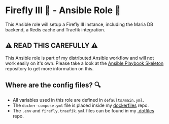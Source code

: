 # Firefly III 🐷 - Ansible Role 🔧

This Ansible role will setup a Firefly III instance, including the Maria DB backend, a Redis cache and Traefik integration.

## ⚠ READ THIS CAREFULLY ⚠

This Ansible role is part of my distributed Ansible workflow and will not work easily on it's own.
Please take a look at the [Ansible Playbook Skeleton](https://github.com/BennyLi/ansible-playbook-skeleton) repository to get more information on this.

## Where are the config files? 🔍

- All variables used in this role are defined in `defaults/main.yml`.
- The `docker-compose.yml` file is placed inside my [dockerfiles](https://github.com/BennyLi/dockerfiles/tree/master/firefly-iii) repo.
- The `.env` and `firefly.traefik.yml` files can be found in my [.dotfiles](https://github.com/BennyLi/dotfiles/tree/main/firefly-iii) repo.

